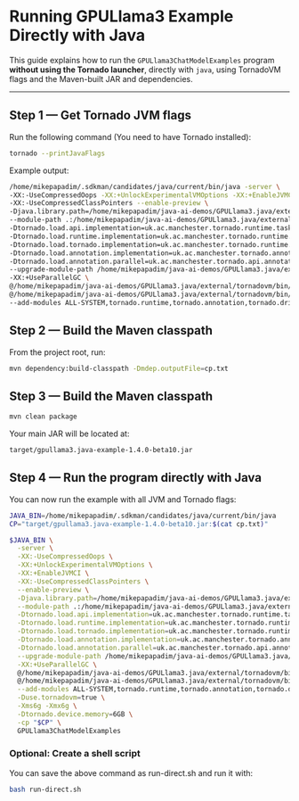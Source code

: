 # Running GPULlama3 Example Directly with Java

This guide explains how to run the `GPULlama3ChatModelExamples` program **without using the Tornado launcher**, directly with `java`, using TornadoVM flags and the Maven-built JAR and dependencies.

---

## **Step 1 — Get Tornado JVM flags**

Run the following command (You need to have Tornado installed):

```bash
tornado --printJavaFlags
```

Example output:

```bash
/home/mikepapadim/.sdkman/candidates/java/current/bin/java -server \
-XX:-UseCompressedOops -XX:+UnlockExperimentalVMOptions -XX:+EnableJVMCI \
-XX:-UseCompressedClassPointers --enable-preview \
-Djava.library.path=/home/mikepapadim/java-ai-demos/GPULlama3.java/external/tornadovm/bin/sdk/lib \
--module-path .:/home/mikepapadim/java-ai-demos/GPULlama3.java/external/tornadovm/bin/sdk/share/java/tornado \
-Dtornado.load.api.implementation=uk.ac.manchester.tornado.runtime.tasks.TornadoTaskGraph \
-Dtornado.load.runtime.implementation=uk.ac.manchester.tornado.runtime.TornadoCoreRuntime \
-Dtornado.load.tornado.implementation=uk.ac.manchester.tornado.runtime.common.Tornado \
-Dtornado.load.annotation.implementation=uk.ac.manchester.tornado.annotation.ASMClassVisitor \
-Dtornado.load.annotation.parallel=uk.ac.manchester.tornado.api.annotations.Parallel \
--upgrade-module-path /home/mikepapadim/java-ai-demos/GPULlama3.java/external/tornadovm/bin/sdk/share/java/graalJars \
-XX:+UseParallelGC \
@/home/mikepapadim/java-ai-demos/GPULlama3.java/external/tornadovm/bin/sdk/etc/exportLists/common-exports \
@/home/mikepapadim/java-ai-demos/GPULlama3.java/external/tornadovm/bin/sdk/etc/exportLists/opencl-exports \
--add-modules ALL-SYSTEM,tornado.runtime,tornado.annotation,tornado.drivers.common,tornado.drivers.opencl
```

## **Step 2 — Build the Maven classpath**

From the project root, run:

```bash
mvn dependency:build-classpath -Dmdep.outputFile=cp.txt
```

## **Step 3 — Build the Maven classpath**

```bash
mvn clean package
```

Your main JAR will be located at:
```bash
target/gpullama3.java-example-1.4.0-beta10.jar
```

## **Step 4 — Run the program directly with Java**
You can now run the example with all JVM and Tornado flags:

```bash
JAVA_BIN=/home/mikepapadim/.sdkman/candidates/java/current/bin/java
CP="target/gpullama3.java-example-1.4.0-beta10.jar:$(cat cp.txt)"

$JAVA_BIN \
  -server \
  -XX:-UseCompressedOops \
  -XX:+UnlockExperimentalVMOptions \
  -XX:+EnableJVMCI \
  -XX:-UseCompressedClassPointers \
  --enable-preview \
  -Djava.library.path=/home/mikepapadim/java-ai-demos/GPULlama3.java/external/tornadovm/bin/sdk/lib \
  --module-path .:/home/mikepapadim/java-ai-demos/GPULlama3.java/external/tornadovm/bin/sdk/share/java/tornado \
  -Dtornado.load.api.implementation=uk.ac.manchester.tornado.runtime.tasks.TornadoTaskGraph \
  -Dtornado.load.runtime.implementation=uk.ac.manchester.tornado.runtime.TornadoCoreRuntime \
  -Dtornado.load.tornado.implementation=uk.ac.manchester.tornado.runtime.common.Tornado \
  -Dtornado.load.annotation.implementation=uk.ac.manchester.tornado.annotation.ASMClassVisitor \
  -Dtornado.load.annotation.parallel=uk.ac.manchester.tornado.api.annotations.Parallel \
  --upgrade-module-path /home/mikepapadim/java-ai-demos/GPULlama3.java/external/tornadovm/bin/sdk/share/java/graalJars \
  -XX:+UseParallelGC \
  @/home/mikepapadim/java-ai-demos/GPULlama3.java/external/tornadovm/bin/sdk/etc/exportLists/common-exports \
  @/home/mikepapadim/java-ai-demos/GPULlama3.java/external/tornadovm/bin/sdk/etc/exportLists/opencl-exports \
  --add-modules ALL-SYSTEM,tornado.runtime,tornado.annotation,tornado.drivers.common,tornado.drivers.opencl \
  -Duse.tornadovm=true \
  -Xms6g -Xmx6g \
  -Dtornado.device.memory=6GB \
  -cp "$CP" \
  GPULlama3ChatModelExamples

```

### Optional: Create a shell script
You can save the above command as run-direct.sh and run it with:
```bash
bash run-direct.sh
```
